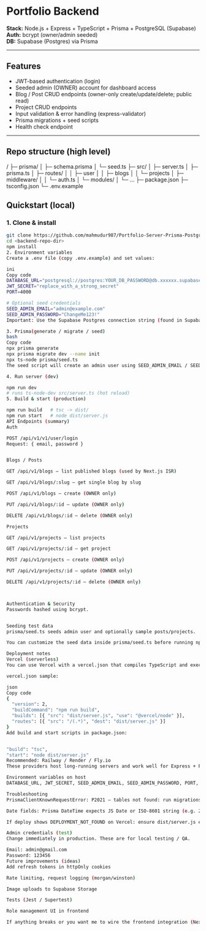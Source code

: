 # Portfolio Backend

**Stack:** Node.js + Express + TypeScript + Prisma + PostgreSQL (Supabase)  
**Auth:** bcrypt (owner/admin seeded)  
**DB:** Supabase (Postgres) via Prisma

---

## Features

- JWT-based authentication (login)
- Seeded admin (OWNER) account for dashboard access
- Blog / Post CRUD endpoints (owner-only create/update/delete; public read)
- Project CRUD endpoints
- Input validation & error handling (express-validator)
- Prisma migrations + seed scripts
- Health check endpoint

---

## Repo structure (high level)

/
├─ prisma/
│ ├─ schema.prisma
│ └─ seed.ts
├─ src/
│ ├─ server.ts
│ ├─ prisma.ts
│ ├─ routes/
│ │ ├─ user
│ │ ├─ blogs
│ │ └─ projects
│ ├─ middleware/
│ │ └─ auth.ts
│ └─ modules/
│ └─ ...
├─ package.json
├─ tsconfig.json
└─ .env.example

## Quickstart (local)

### 1. Clone & install

```bash
git clone https://github.com/mahmudur987/Portfolio-Server-Prisma-Postgress.git
cd <backend-repo-dir>
npm install
2. Environment variables
Create a .env file (copy .env.example) and set values:

ini
Copy code
DATABASE_URL="postgresql://postgres:YOUR_DB_PASSWORD@db.xxxxxx.supabase.co:6543/postgres"
JWT_SECRET="replace_with_a_strong_secret"
PORT=4000

# Optional seed credentials
SEED_ADMIN_EMAIL="admin@example.com"
SEED_ADMIN_PASSWORD="ChangeMe123!"
Important: Use the Supabase Postgres connection string (found in Supabase dashboard → Settings → Database → Connection string).

3. Prisma(generate / migrate / seed)
bash
Copy code
npx prisma generate
npx prisma migrate dev --name init
npx ts-node prisma/seed.ts
The seed script will create an admin user using SEED_ADMIN_EMAIL / SEED_ADMIN_PASSWORD (defaults above). Change these in .env for production.

4. Run server (dev)

npm run dev
# runs ts-node-dev src/server.ts (hot reload)
5. Build & start (production)

npm run build   # tsc -> dist/
npm run start   # node dist/server.js
API Endpoints (summary)
Auth

POST /api/v1/v1/user/login
Request: { email, password }


Blogs / Posts

GET /api/v1/blogs — list published blogs (used by Next.js ISR)

GET /api/v1/blogs/:slug — get single blog by slug

POST /api/v1/blogs — create (OWNER only)

PUT /api/v1/blogs/:id — update (OWNER only)

DELETE /api/v1/blogs/:id — delete (OWNER only)

Projects

GET /api/v1/projects — list projects

GET /api/v1/projects/:id — get project

POST /api/v1/projects — create (OWNER only)

PUT /api/v1/projects/:id — update (OWNER only)

DELETE /api/v1/projects/:id — delete (OWNER only)



Authentication & Security
Passwords hashed using bcrypt.


Seeding test data
prisma/seed.ts seeds admin user and optionally sample posts/projects.

You can customize the seed data inside prisma/seed.ts before running npx ts-node prisma/seed.ts.

Deployment notes
Vercel (serverless)
You can use Vercel with a vercel.json that compiles TypeScript and executes dist/server.js, but note serverless limitations (cold starts, timeouts). If you choose Vercel:

vercel.json sample:

json
Copy code
{
  "version": 2,
  "buildCommand": "npm run build",
  "builds": [{ "src": "dist/server.js", "use": "@vercel/node" }],
  "routes": [{ "src": "/(.*)", "dest": "dist/server.js" }]
}
Add build and start scripts in package.json:


"build": "tsc",
"start": "node dist/server.js"
Recommended: Railway / Render / Fly.io
These providers host long-running servers and work well for Express + Prisma + Postgres.

Environment variables on host
DATABASE_URL, JWT_SECRET, SEED_ADMIN_EMAIL, SEED_ADMIN_PASSWORD, PORT, etc.

Troubleshooting
PrismaClientKnownRequestError: P2021 — tables not found: run migrations (npx prisma migrate dev).

Date fields: Prisma DateTime expects JS Date or ISO-8601 string (e.g. 2022-10-09T00:00:00.000Z).

If deploy shows DEPLOYMENT_NOT_FOUND on Vercel: ensure dist/server.js exists after build and buildCommand is defined.

Admin credentials (test)
Change immediately in production. These are for local testing / QA.

Email: admin@gmail.com
Password: 123456
Future improvements (ideas)
Add refresh tokens in httpOnly cookies

Rate limiting, request logging (morgan/winston)

Image uploads to Supabase Storage

Tests (Jest / Supertest)

Role management UI in frontend

If anything breaks or you want me to wire the frontend integration (Next.js ISR, dashboard, react-hot-toast, React Quill), ping me — I can provide the Next.js side wiring and sample pages.

```
